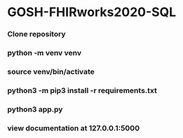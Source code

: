 # GOSH-FHIRworks2020-SQL

### Clone repository
### python -m venv venv
### source venv/bin/activate
### python3 -m pip3 install -r requirements.txt
### python3 app.py 
### view documentation at 127.0.0.1:5000
